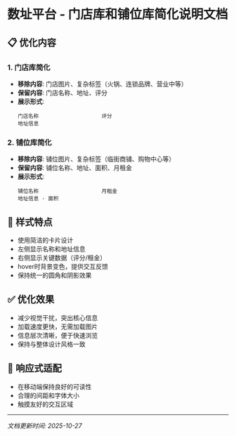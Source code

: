 # 数址平台 - 门店库和铺位库简化说明文档

## 📋 优化内容

### 1. 门店库简化
- **移除内容**: 门店图片、复杂标签（火锅、连锁品牌、营业中等）
- **保留内容**: 门店名称、地址、评分
- **展示形式**:
  ```
  门店名称                    评分
  地址信息
  ```

### 2. 铺位库简化
- **移除内容**: 铺位图片、复杂标签（临街商铺、购物中心等）
- **保留内容**: 铺位名称、地址、面积、月租金
- **展示形式**:
  ```
  铺位名称                    月租金
  地址信息 · 面积
  ```

## 🎨 样式特点
- 使用简洁的卡片设计
- 左侧显示名称和地址信息
- 右侧显示关键数据（评分/租金）
- hover时背景变色，提供交互反馈
- 保持统一的圆角和阴影效果

## ✅ 优化效果
- 减少视觉干扰，突出核心信息
- 加载速度更快，无需加载图片
- 信息层次清晰，便于快速浏览
- 保持与整体设计风格一致

## 📱 响应式适配
- 在移动端保持良好的可读性
- 合理的间距和字体大小
- 触摸友好的交互区域

---
*文档更新时间: 2025-10-27*

